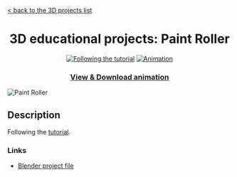 [< back to the 3D projects list](../ "3D projects list")

<h1 align="center">3D educational projects: Paint Roller</h1>

<p align="center">
	<a href="https://www.youtube.com/watch?v=xrw7-cbtQBA" title="Following the tutorial" target="_blank"><img src="https://img.shields.io/static/v1?label=Following%20the%20&message=tutorial&color=orange" alt="Following the tutorial"></a>
	<a href="Paint Roller.mp4" title="Type: Animation"><img src="https://img.shields.io/static/v1?label=&message=Animation&color=blue" alt="Animation" target="_blank"></a>
</p>

<h3><p align="center"><a href="Paint Roller.mp4" title="View & Download animation" target="_blank">View & Download animation</a></p></h3>

![Paint Roller](Paint%20Roller.gif "Paint Roller")

## Description

Following the [tutorial](https://www.youtube.com/watch?v=xrw7-cbtQBA).

### Links

- [Blender project file](Paint%20Roller.blend "Download Blender project file")
